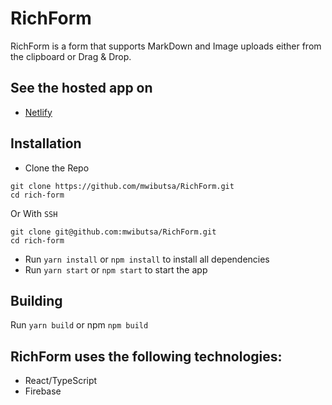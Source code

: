 # RichForm

RichForm is a form that supports MarkDown and Image uploads  either from the clipboard or Drag & Drop.

## See the hosted app on

- [Netlify](https://naughty-allen-7f0b43.netlify.app)

## Installation

- Clone the Repo

```shell
git clone https://github.com/mwibutsa/RichForm.git
cd rich-form
```

Or With `SSH`

```shell
git clone git@github.com:mwibutsa/RichForm.git
cd rich-form
```

- Run `yarn install` or `npm install` to install all dependencies
- Run `yarn start` or `npm start` to start the app

## Building

Run `yarn build` or npm `npm build`

## RichForm uses the following technologies:

- React/TypeScript
- Firebase
